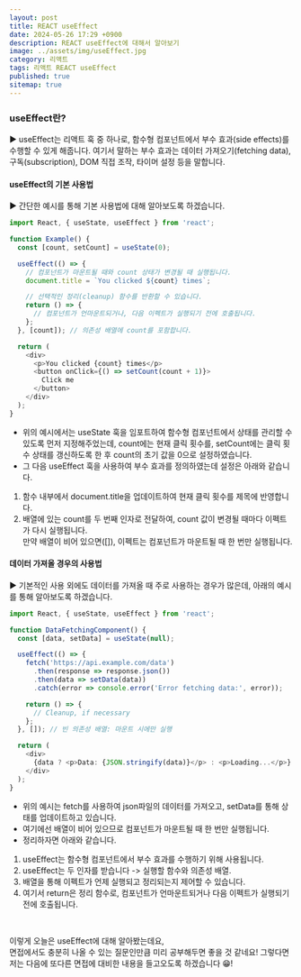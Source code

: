 ```yaml
---
layout: post
title: REACT useEffect
date: 2024-05-26 17:29 +0900
description: REACT useEffect에 대해서 알아보기
image: ../assets/img/useEffect.jpg
category: 리액트
tags: 리액트 REACT useEffect
published: true
sitemap: true
---
```


### useEffect란?

▶ useEffect는 리액트 훅 중 하나로, 함수형 컴포넌트에서 부수 효과(side effects)를 수행할 수 있게 해줍니다.
여기서 말하는 부수 효과는 데이터 가져오기(fetching data), 구독(subscription), DOM 직접 조작, 타이머 설정 등을 말합니다.

#### useEffect의 기본 사용법

▶ 간단한 예시를 통해 기본 사용법에 대해 알아보도록 하겠습니다.

````javascript
import React, { useState, useEffect } from 'react';

function Example() {
  const [count, setCount] = useState(0);

  useEffect(() => {
    // 컴포넌트가 마운트될 때와 count 상태가 변경될 때 실행됩니다.
    document.title = `You clicked ${count} times`;

    // 선택적인 정리(cleanup) 함수를 반환할 수 있습니다.
    return () => {
      // 컴포넌트가 언마운트되거나, 다음 이펙트가 실행되기 전에 호출됩니다.
    };
  }, [count]); // 의존성 배열에 count를 포함합니다.

  return (
    <div>
      <p>You clicked {count} times</p>
      <button onClick={() => setCount(count + 1)}>
        Click me
      </button>
    </div>
  );
}
````

- 위의 예시에서는 useState 훅을 임포트하여 함수형 컴포넌트에서 상태를 관리할 수 있도록 먼저 지정해주었는데, count에는 현재 클릭 횟수를, setCount에는 클릭 횟수 상태를 갱신하도록 한 후 count의 초기 값을 0으로 설정하였습니다.
- 그 다음 useEffect 훅을 사용하여 부수 효과를 정의하였는데 설정은 아래와 같습니다.
1. 함수 내부에서 document.title을 업데이트하여 현재 클릭 횟수를 제목에 반영합니다.
2. 배열에 있는 count를 두 번째 인자로 전달하여, count 값이 변경될 때마다 이펙트가 다시 실행됩니다.<br>
만약 배열이 비어 있으면([]), 이펙트는 컴포넌트가 마운트될 때 한 번만 실행됩니다.

#### 데이터 가져올 경우의 사용법

▶ 기본적인 사용 외에도 데이터를 가져올 때 주로 사용하는 경우가 많은데, 아래의 예시를 통해 알아보도록 하겠습니다.

````javascript
import React, { useState, useEffect } from 'react';

function DataFetchingComponent() {
  const [data, setData] = useState(null);

  useEffect(() => {
    fetch('https://api.example.com/data')
      .then(response => response.json())
      .then(data => setData(data))
      .catch(error => console.error('Error fetching data:', error));

    return () => {
      // Cleanup, if necessary
    };
  }, []); // 빈 의존성 배열: 마운트 시에만 실행

  return (
    <div>
      {data ? <p>Data: {JSON.stringify(data)}</p> : <p>Loading...</p>}
    </div>
  );
}
````

- 위의 예시는 fetch를 사용하여 json파일의 데이터를 가져오고, setData를 통해 상태를 업데이트하고 있습니다.
- 여기에선 배열이 비어 있으므로 컴포넌트가 마운트될 때 한 번만 실행됩니다.
- 정리하자면 아래와 같습니다.<br>
1. useEffect는 함수형 컴포넌트에서 부수 효과를 수행하기 위해 사용됩니다.
2. useEffect는 두 인자를 받습니다 -> 실행할 함수와 의존성 배열.
3. 배열을 통해 이펙트가 언제 실행되고 정리되는지 제어할 수 있습니다.
4. 여기서 return은 정리 함수로, 컴포넌트가 언마운트되거나 다음 이펙트가 실행되기 전에 호출됩니다.

<br>

이렇게 오늘은 useEffect에 대해 알아봤는데요,<br>
면접에서도 충분히 나올 수 있는 질문인만큼 미리 공부해두면 좋을 것 같네요!
그렇다면 저는 다음에 또다른 면접에 대비한 내용을 들고오도록 하겠습니다 😁!